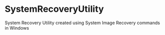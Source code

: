 # SystemRecoveryUtility
System Recovery Utility created using System Image Recovery commands in Windows

